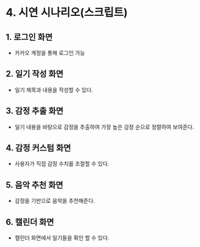 # 4. 시연 시나리오(스크립트)



## 1. 로그인 화면

- 카카오 계정을 통해 로그인 가능

## 2.  일기 작성 화면

- 일기 제목과 내용을 작성할 수 있다.

## 3. 감정 추출 화면

- 일기 내용을 바탕으로 감정을 추출하여 가장 높은 감정 순으로 정렬하여 보여준다.

## 4. 감정 커스텀 화면

- 사용자가 직접 감정 수치를 조절할 수 있다. 

## 5. 음악 추천 화면

- 감정을 기반으로 음악을 추천해준다.

## 6. 캘린더 화면

- 캘린더 화면에서 일기들을 확인 할 수 있다. 